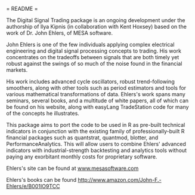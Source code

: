 = README =

The Digital Signal Trading package is an ongoing development under the authorship of Ilya Kipnis (in collaboration with 
Kent Hoxsey) based on the work of Dr. John Ehlers, of MESA software. 

John Ehlers is one of the few individuals applying complex electrical engineering and digital signal processing concepts to trading. His work concentrates on the tradeoffs between signals that are both timely yet robust against the swings of so much of the noise found in the financial markets.

His work includes advanced cycle oscillators, robust trend-following smoothers, along with other tools such as period estimators and tools for various mathematical transformations of data. Ehlers's work spans many seminars, several books, and a multitude of white papers, all of which can be found on his website, along with easyLang TradeStation code for many of the concepts he illustrates.

This package aims to port the code to be used in R as pre-built technical indicators in conjunction with the existing family of professionally-built R financial packages such as quantstrat, quantmod, blotter, and PerformanceAnalytics. This will allow users to combine Ehlers' advanced indicators with industrial-strength backtesting and analytics tools without paying any exorbitant monthly costs for proprietary software.

Ehlers's site can be found at www.mesasoftware.com 

Ehlers's books can be found http://www.amazon.com/John-F.-Ehlers/e/B001IO9TCC
